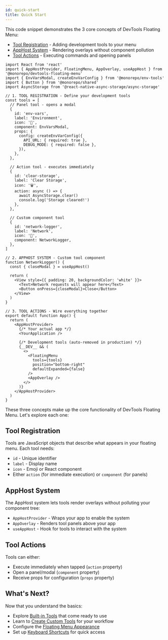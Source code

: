 ```yaml
---
id: quick-start
title: Quick Start
---
```


This code snippet demonstrates the 3 core concepts of DevTools Floating Menu:

- [Tool Registration](./guides/tool-registration.md) - Adding development tools to your menu
- [AppHost System](./guides/apphost-system.md) - Rendering overlays without component pollution
- [Tool Actions](./guides/tool-actions.md) - Executing commands and opening panels

[//]: # 'Example'

```tsx
import React from 'react'
import { AppHostProvider, FloatingMenu, AppOverlay, useAppHost } from '@monorepo/devtools-floating-menu'
import { EnvVarsModal, createEnvVarConfig } from '@monorepo/env-tools'
import { Button } from '@monorepo/shared'
import AsyncStorage from '@react-native-async-storage/async-storage'

// 1. TOOL REGISTRATION - Define your development tools
const tools = [
  // Panel tool - opens a modal
  {
    id: 'env-vars',
    label: 'Environment',
    icon: '🔧',
    component: EnvVarsModal,
    props: {
      config: createEnvVarConfig({
        API_URL: { required: true },
        DEBUG_MODE: { required: false },
      }),
    },
  },

  // Action tool - executes immediately
  {
    id: 'clear-storage',
    label: 'Clear Storage',
    icon: '🗑️',
    action: async () => {
      await AsyncStorage.clear()
      console.log('Storage cleared!')
    },
  },

  // Custom component tool
  {
    id: 'network-logger',
    label: 'Network',
    icon: '📡',
    component: NetworkLogger,
  },
]

// 2. APPHOST SYSTEM - Custom tool component
function NetworkLogger() {
  const { closeModal } = useAppHost()

  return (
    <View style={{ padding: 20, backgroundColor: 'white' }}>
      <Text>Network requests will appear here</Text>
      <Button onPress={closeModal}>Close</Button>
    </View>
  )
}

// 3. TOOL ACTIONS - Wire everything together
export default function App() {
  return (
    <AppHostProvider>
      {/* Your actual app */}
      <YourApplication />

      {/* Development tools (auto-removed in production) */}
      {__DEV__ && (
        <>
          <FloatingMenu
            tools={tools}
            position="bottom-right"
            defaultExpanded={false}
          />
          <AppOverlay />
        </>
      )}
    </AppHostProvider>
  )
}
```

[//]: # 'Example'

These three concepts make up the core functionality of DevTools Floating Menu. Let's explore each one:

## Tool Registration

Tools are JavaScript objects that describe what appears in your floating menu. Each tool needs:
- `id` - Unique identifier
- `label` - Display name
- `icon` - Emoji or React component
- Either `action` (for immediate execution) or `component` (for panels)

## AppHost System

The AppHost system lets tools render overlays without polluting your component tree:
- `AppHostProvider` - Wraps your app to enable the system
- `AppOverlay` - Renders tool panels above your app
- `useAppHost` - Hook for tools to interact with the system

## Tool Actions

Tools can either:
- Execute immediately when tapped (`action` property)
- Open a panel/modal (`component` property)
- Receive props for configuration (`props` property)

## What's Next?

Now that you understand the basics:

- Explore [Built-in Tools](./guides/built-in-tools.md) that come ready to use
- Learn to [Create Custom Tools](./guides/creating-tools.md) for your workflow
- Configure the [Floating Menu Appearance](./guides/menu-configuration.md)
- Set up [Keyboard Shortcuts](./guides/keyboard-shortcuts.md) for quick access